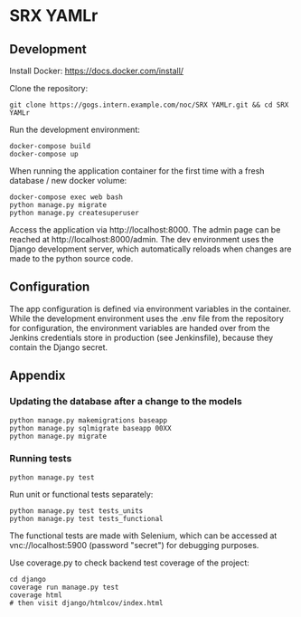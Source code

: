 # SRX YAMLr

## Development

Install Docker: https://docs.docker.com/install/

Clone the repository:

    git clone https://gogs.intern.example.com/noc/SRX YAMLr.git && cd SRX YAMLr

Run the development environment:

    docker-compose build
    docker-compose up

When running the application container for the first time with a fresh database / new docker volume:

    docker-compose exec web bash
    python manage.py migrate
    python manage.py createsuperuser

Access the application via http://localhost:8000. The admin page can be reached at http://localhost:8000/admin.
The dev environment uses the Django development server, which automatically
reloads when changes are made to the python source code.

## Configuration

The app configuration is defined via environment variables in the container.
While the development environment uses the .env file from the repository for configuration,
the environment variables are handed over from the Jenkins credentials store in production (see Jenkinsfile), because they contain the Django secret.


## Appendix

### Updating the database after a change to the models

    python manage.py makemigrations baseapp
    python manage.py sqlmigrate baseapp 00XX
    python manage.py migrate

### Running tests

    python manage.py test

Run unit or functional tests separately:

    python manage.py test tests_units
    python manage.py test tests_functional

The functional tests are made with Selenium, which can be accessed at vnc://localhost:5900 (password "secret") for debugging purposes.

Use coverage.py to check backend test coverage of the project:

    cd django
    coverage run manage.py test
    coverage html
    # then visit django/htmlcov/index.html
